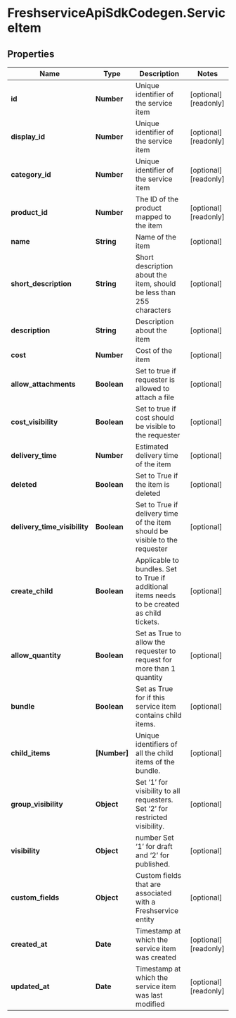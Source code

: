 # FreshserviceApiSdkCodegen.ServiceItem

## Properties

| Name                         | Type         | Description                                                                                  | Notes                 |
| ---------------------------- | ------------ | -------------------------------------------------------------------------------------------- | --------------------- |
| **id**                       | **Number**   | Unique identifier of the service item                                                        | [optional] [readonly] |
| **display_id**               | **Number**   | Unique identifier of the service item                                                        | [optional] [readonly] |
| **category_id**              | **Number**   | Unique identifier of the service item                                                        | [optional] [readonly] |
| **product_id**               | **Number**   | The ID of the product mapped to the item                                                     | [optional] [readonly] |
| **name**                     | **String**   | Name of the item                                                                             | [optional]            |
| **short_description**        | **String**   | Short description about the item, should be less than 255 characters                         | [optional]            |
| **description**              | **String**   | Description about the item                                                                   | [optional]            |
| **cost**                     | **Number**   | Cost of the item                                                                             | [optional]            |
| **allow_attachments**        | **Boolean**  | Set to true if requester is allowed to attach a file                                         | [optional]            |
| **cost_visibility**          | **Boolean**  | Set to true if cost should be visible to the requester                                       | [optional]            |
| **delivery_time**            | **Number**   | Estimated delivery time of the item                                                          | [optional]            |
| **deleted**                  | **Boolean**  | Set to True if the item is deleted                                                           | [optional]            |
| **delivery_time_visibility** | **Boolean**  | Set to True if delivery time of the item should be visible to the requester                  | [optional]            |
| **create_child**             | **Boolean**  | Applicable to bundles. Set to True if additional items needs to be created as child tickets. | [optional]            |
| **allow_quantity**           | **Boolean**  | Set as True to allow the requester to request for more than 1 quantity                       | [optional]            |
| **bundle**                   | **Boolean**  | Set as True for if this service item contains child items.                                   | [optional]            |
| **child_items**              | **[Number]** | Unique identifiers of all the child items of the bundle.                                     | [optional]            |
| **group_visibility**         | **Object**   | Set ‘1’ for visibility to all requesters. Set ‘2’ for restricted visibility.                 | [optional]            |
| **visibility**               | **Object**   | number Set ‘1’ for draft and ‘2’ for published.                                              | [optional]            |
| **custom_fields**            | **Object**   | Custom fields that are associated with a Freshservice entity                                 | [optional]            |
| **created_at**               | **Date**     | Timestamp at which the service item was created                                              | [optional] [readonly] |
| **updated_at**               | **Date**     | Timestamp at which the service item was last modified                                        | [optional] [readonly] |

